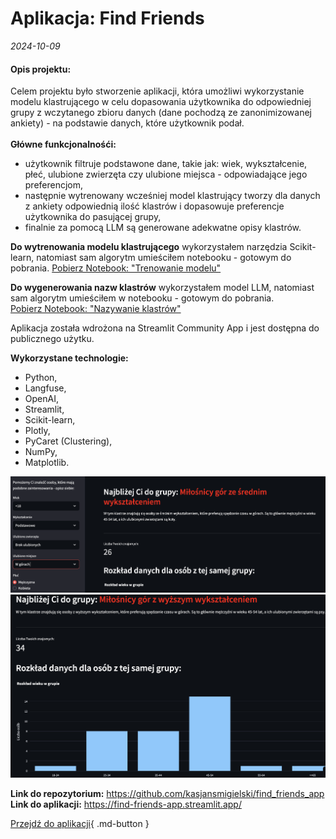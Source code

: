 # Aplikacja: Find Friends

*2024-10-09*

#### **Opis projektu:**
Celem projektu było stworzenie aplikacji, która umożliwi wykorzystanie modelu klastrującego w celu dopasowania użytkownika do odpowiedniej grupy z wczytanego zbioru danych (dane pochodzą ze zanonimizowanej ankiety) - na podstawie danych, które użytkownik podał.<br><br>
**Główne funkcjonalnośći:**<br>
- użytkownik filtruje podstawone dane, takie jak: wiek, wykształcenie, płeć, ulubione zwierzęta czy ulubione miejsca - odpowiadające jego preferencjom,<br>
- następnie wytrenowany wcześniej model klastrujący tworzy dla danych z ankiety odpowiednią ilość klastrów i dopasowuje preferencje użytkownika do pasującej grupy,<br>
- finalnie za pomocą LLM są generowane adekwatne opisy klastrów.

**Do wytrenowania modelu klastrującego** wykorzystałem narzędzia Scikit-learn, natomiast sam algorytm umieściłem notebooku - gotowym do pobrania.
<a href="clustering_model_training.ipynb" class="md-button md-button--primary">Pobierz Notebook: "Trenowanie modelu"</a>

**Do wygenerowania nazw klastrów** wykorzystałem model LLM, natomiast sam algorytm umieściłem w notebooku - gotowym do pobrania.<br>
<a href="clusters_naming.ipynb" class="md-button md-button--primary">Pobierz Notebook: "Nazywanie klastrów"</a>


Aplikacja została wdrożona na Streamlit Community App i jest dostępna do publicznego użytku.

**Wykorzystane technologie:**<br>
- Python,<br>
- Langfuse,<br>
- OpenAI,<br>
- Streamlit,<br>
- Scikit-learn,<br>
- Plotly,<br>
- PyCaret (Clustering),<br>
- NumPy,<br>
- Matplotlib.


![alt text](image-2.png)
![alt text](image-1.png)


**Link do repozytorium:** https://github.com/kasjansmigielski/find_friends_app<br>
**Link do aplikacji:** https://find-friends-app.streamlit.app/


[Przejdź do aplikacji](https://find-friends-app.streamlit.app/){ .md-button }